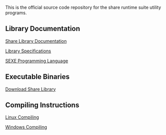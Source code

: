 This is the official source code repository for the share runtime suite utility programs.


<h2>Library Documentation</h2>

<a href="http://sharelib.net/libshare/">Share Library Documentation</a>

[Library Specifications](../../wiki/The-Share-Library-Suite)

[SEXE Programming Language](../../wiki/SEXE-Programming-Language)

<h2>Executable Binaries</h2>

<a href="http://sharelib.net/download/libshare/">Download Share Library</a>

<h2>Compiling Instructions</h2>

[Linux Compiling](../../wiki/Linux-Compiling)

[Windows Compiling](../../wiki/Windows-Compiling)

